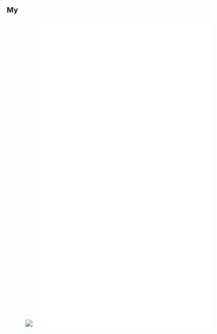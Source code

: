 ### My
<p align="center">
  <img src="https://github-readme-stats.vercel.app/api?username=weigui404&show_icons=true&count_private=true" width="400px"/>
  <img width="400px" src="./github-metrics.svg" />
</p>
